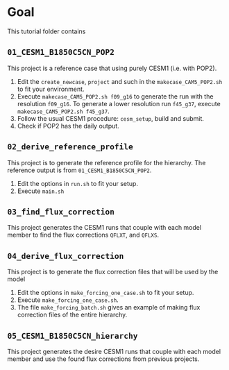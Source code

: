 # Goal

This tutorial folder contains 


## `01_CESM1_B1850C5CN_POP2`

This project is a reference case that using purely CESM1 (i.e. with POP2).

1. Edit the `create_newcase`, `project` and such in the `makecase_CAM5_POP2.sh` to fit your environment.
2. Execute `makecase_CAM5_POP2.sh f09_g16` to generate the run with the resolution `f09_g16`. To generate a lower resolution run `f45_g37`, execute `makecase_CAM5_POP2.sh f45_g37`.
3. Follow the usual CESM1 procedure: `cesm_setup`, build and submit.
4. Check if POP2 has the daily output.

## `02_derive_reference_profile`

This project is to generate the reference profile for the hierarchy. The reference output is from `01_CESM1_B1850C5CN_POP2`.

1. Edit the options in `run.sh` to fit your setup.
2. Execute `main.sh`

## `03_find_flux_correction`

This project generates the CESM1 runs that couple with each model member to find the flux corrections `QFLXT`, and `QFLXS`.


## `04_derive_flux_correction`

This project is to generate the flux correction files that will be used by the model

1. Edit the options in `make_forcing_one_case.sh` to fit your setup.
2. Execute `make_forcing_one_case.sh`.
3. The file `make_forcing_batch.sh` gives an example of making flux correction files of the entire hierarchy.

## `05_CESM1_B1850C5CN_hierarchy`

This project generates the desire CESM1 runs that couple with each model member and use the found flux corrections from previous projects.

